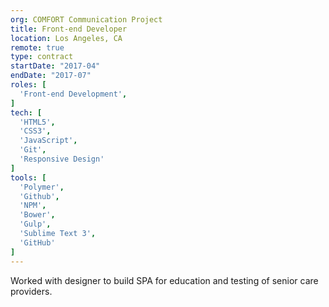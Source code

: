 ```yaml
---
org: COMFORT Communication Project
title: Front-end Developer
location: Los Angeles, CA
remote: true
type: contract
startDate: "2017-04"
endDate: "2017-07"
roles: [
  'Front-end Development',
]
tech: [
  'HTML5',
  'CSS3',
  'JavaScript',
  'Git',
  'Responsive Design'
]
tools: [
  'Polymer',
  'Github',
  'NPM',
  'Bower',
  'Gulp',
  'Sublime Text 3',
  'GitHub'
]
---
```


Worked with designer to build SPA for education and testing of senior care providers.
